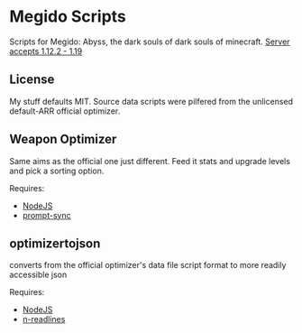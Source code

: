 # Megido Scripts

Scripts for Megido: Abyss, the dark souls of dark souls of minecraft. [Server accepts 1.12.2 - 1.19](play.megido.xyz)

## License

My stuff defaults MIT. Source data scripts were pilfered from the unlicensed default-ARR official optimizer.

## Weapon Optimizer

Same aims as the official one just different. Feed it stats and upgrade levels and pick a sorting option.

Requires:

* [NodeJS](https://nodejs.org/)
* [prompt-sync](https://www.npmjs.com/package/prompt-sync)

## optimizertojson

converts from the official optimizer's data file script format to more readily accessible json

Requires:

* [NodeJS](https://nodejs.org/)
* [n-readlines](https://www.npmjs.com/package/n-readlines)
